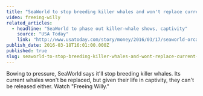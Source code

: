 ```yaml
---
title: "SeaWorld to stop breeding killer whales and won't replace current whales "
video: freeing-willy
related_articles:
  - headline: "SeaWorld to phase out killer-whale shows, captivity"
    source: "USA Today"
    link: "http://www.usatoday.com/story/money/2016/03/17/seaworld-orcas-killer-whales/81900498/"
publish_date: 2016-03-18T16:01:00.000Z
published: true
slug: seaworld-to-stop-breeding-killer-whales-and-wont-replace-current-whales
---
```

Bowing to pressure, SeaWorld says it'll stop breeding killer whales. Its current whales won't be replaced, but given their life in captivity, they can't be released either. Watch "Freeing Willy."

